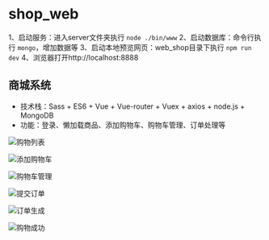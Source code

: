 # shop_web
1、启动服务：进入server文件夹执行 `node ./bin/www`
2、启动数据库：命令行执行 `mongo`，增加数据等
3、启动本地预览网页：web_shop目录下执行 `npm run dev`
4、浏览器打开http://localhost:8888

## 商城系统
* 技术栈：Sass + ES6 + Vue + Vue-router + Vuex + axios + node.js + MongoDB
* 功能：登录、懒加载商品、添加购物车、购物车管理、订单处理等

![购物列表](https://upload-images.jianshu.io/upload_images/9901864-501bfd7b0f9db6c9.png?imageMogr2/auto-orient/strip%7CimageView2/2/w/1240)

![添加购物车](https://upload-images.jianshu.io/upload_images/9901864-9baf011fd82e24df.png?imageMogr2/auto-orient/strip%7CimageView2/2/w/1240)

![购物车管理](https://upload-images.jianshu.io/upload_images/9901864-72a7f742542a90b6.png?imageMogr2/auto-orient/strip%7CimageView2/2/w/1240)

![提交订单](https://upload-images.jianshu.io/upload_images/9901864-4f105ad228e7fca2.png?imageMogr2/auto-orient/strip%7CimageView2/2/w/1240)

![订单生成](https://upload-images.jianshu.io/upload_images/9901864-576aef5b8f0f0f27.png?imageMogr2/auto-orient/strip%7CimageView2/2/w/1240)

![购物成功](https://upload-images.jianshu.io/upload_images/9901864-cb4ff3c3e83f8f21.png?imageMogr2/auto-orient/strip%7CimageView2/2/w/1240)
